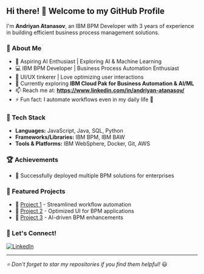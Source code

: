 ## Hi there! 👋 Welcome to my GitHub Profile

I'm **Andriyan Atanasov**, an IBM BPM Developer with 3 years of experience in building efficient business process management solutions.

### 🚀 About Me
- 🤖 Aspiring AI Enthusiast | Exploring AI & Machine Learning
- 💻 IBM BPM Developer | Business Process Automation Enthusiast
- 🎨 UI/UX tinkerer | Love optimizing user interactions
- 🌱 Currently exploring **IBM Cloud Pak for Business Automation & AI/ML**
- 📫 Reach me at: **https://www.linkedin.com/in/andriyan-atanasov/**
- ⚡ Fun fact: I automate workflows even in my daily life 🤖

### 🔧 Tech Stack
- **Languages:** JavaScript, Java, SQL, Python
- **Frameworks/Libraries:** IBM BPM, IBM BAW
- **Tools & Platforms:** IBM WebSphere, Docker, Git, AWS
<!--!
### 📊 GitHub Stats
[Your GitHub Stats](https://github-readme-stats.vercel.app/api?username=yourusername&show_icons=true&theme=radical)
![Top Langs](https://github-readme-stats.vercel.app/api/top-langs/?username=yourusername&layout=compact&theme=radical)
-->
### 🏆 Achievements
- 🏅 Successfully deployed multiple BPM solutions for enterprises
<!-- - 🌟 Maintainer of **[Your Project]**
- 🎤 Speaker at **[Tech Event]**
-->

### 📌 Featured Projects
- 🚀 [Project 1](https://github.com/yourusername/project1) - Streamlined workflow automation
- 🎨 [Project 2](https://github.com/yourusername/project2) - Optimized UI for BPM applications
- 🤖 [Project 3](https://github.com/yourusername/project3) - AI-driven BPM enhancements

### 💬 Let's Connect!
[![LinkedIn](https://img.shields.io/badge/LinkedIn-Profile-blue?style=flat&logo=linkedin)](https://linkedin.com/in/andriyan-atanasov/)
<!--[![Twitter](https://img.shields.io/badge/Twitter-Profile-blue?style=flat&logo=twitter)](https://twitter.com/yourusername) -->

---
_⭐️ Don't forget to star my repositories if you find them helpful!_ 😃
